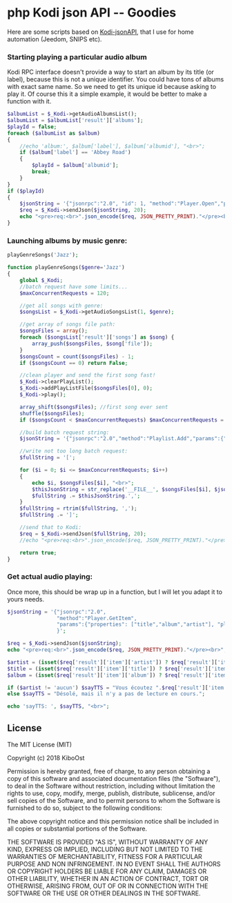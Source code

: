 
# php Kodi json API -- Goodies

Here are some scripts based on [Kodi-jsonAPI](https://github.com/KiboOst/php-Kodi-jsonAPI), that I use for home automation (Jeedom, SNIPS etc).

### Starting playing a particular audio album

Kodi RPC interface doesn't provide a way to start an album by its title (or label), because this is not a unique identifier. You could have tons of albums with exact same name. So we need to get its unique id because asking to play it.
Of course this it a simple example, it would be better to make a function with it.

```php
$albumList = $_Kodi->getAudioAlbumsList();
$albumList = $albumList['result']['albums'];
$playId = false;
foreach ($albumList as $album)
{
	//echo 'album:', $album['label'], $album['albumid'], "<br>";
	if ($album['label'] == 'Abbey Road')
	{
		$playId = $album['albumid'];
		break;
	}
}
if ($playId)
{
	$jsonString = '{"jsonrpc":"2.0", "id": 1, "method":"Player.Open","params":{"item": {"albumid": '.intval($playId).'}}}';
	$req = $_Kodi->sendJson($jsonString, 20);
	echo "<pre>req:<br>".json_encode($req, JSON_PRETTY_PRINT)."</pre><br>";
}
```



### Launching albums by music genre:

```php
playGenreSongs('Jazz');

function playGenreSongs($genre='Jazz')
{
	global $_Kodi;
	//batch request have some limits...
	$maxConcurrentRequests = 120;

	//get all songs with genre:
	$songsList = $_Kodi->getAudioSongsList(1, $genre);

	//get array of songs file path:
	$songsFiles = array();
	foreach ($songsList['result']['songs'] as $song) {
		array_push($songsFiles, $song['file']);
	}
	$songsCount = count($songsFiles) - 1;
	if ($songsCount == 0) return False;

	//clean player and send the first song fast!
	$_Kodi->clearPlayList();
	$_Kodi->addPlayListFile($songsFiles[0], 0);
	$_Kodi->play();

	array_shift($songsFiles); //first song ever sent
	shuffle($songsFiles);
	if ($songsCount < $maxConcurrentRequests) $maxConcurrentRequests = $songsCount;

	//build batch request string:
	$jsonString = '{"jsonrpc":"2.0","method":"Playlist.Add","params":{"playlistid":0,"item":{"file":"__FILE__"}}}';

	//write not too long batch request:
	$fullString = '[';

	for ($i = 0; $i <= $maxConcurrentRequests; $i++)
	{
		echo $i, $songsFiles[$i], "<br>";
		$thisJsonString = str_replace('__FILE__', $songsFiles[$i], $jsonString);
		$fullString .= $thisJsonString.',';
	}
	$fullString = rtrim($fullString, ',');
	$fullString .= ']';

	//send that to Kodi:
	$req = $_Kodi->sendJson($fullString, 20);
	//echo "<pre>req:<br>".json_encode($req, JSON_PRETTY_PRINT)."</pre><br>";

	return true;
}
```

### Get actual audio playing:
Once more, this should be wrap up in a function, but I will let you adapt it to yours needs.

```php
$jsonString = '{"jsonrpc":"2.0",
				"method":"Player.GetItem",
				"params":{"properties": ["title","album","artist"], "playerid": 0}
				}';

$req = $_Kodi->sendJson($jsonString);
echo "<pre>req:<br>".json_encode($req, JSON_PRETTY_PRINT)."</pre><br>";

$artist = (isset($req['result']['item']['artist']) ? $req['result']['item']['artist'] : 'aucun');
$title = (isset($req['result']['item']['title']) ? $req['result']['item']['title'] : 'aucun');
$album = (isset($req['result']['item']['album']) ? $req['result']['item']['album'] : 'aucun');

if ($artist != 'aucun') $sayTTS = "Vous écoutez ".$req['result']['item']['title'].", de ".$req['result']['item']['artist'][0];
else $sayTTS = "Désolé, mais il n'y a pas de lecture en cours.";

echo 'sayTTS: ', $sayTTS, "<br>";
```


## License

The MIT License (MIT)

Copyright (c) 2018 KiboOst

Permission is hereby granted, free of charge, to any person obtaining a copy of this software and associated documentation  files (the "Software"), to deal in the Software without restriction, including without limitation the rights to use, copy, modify, merge, publish, distribute, sublicense, and/or sell copies of the Software, and to permit persons to whom the Software is furnished to do so, subject to the following conditions:

The above copyright notice and this permission notice shall be included in all copies or substantial portions of the Software.

THE SOFTWARE IS PROVIDED "AS IS", WITHOUT WARRANTY OF ANY KIND, EXPRESS OR IMPLIED, INCLUDING BUT  NOT LIMITED TO THE WARRANTIES OF MERCHANTABILITY, FITNESS FOR A PARTICULAR PURPOSE AND NON  INFRINGEMENT. IN NO EVENT SHALL THE AUTHORS OR COPYRIGHT HOLDERS BE LIABLE FOR ANY CLAIM,  DAMAGES OR OTHER LIABILITY, WHETHER IN AN ACTION OF CONTRACT, TORT OR OTHERWISE, ARISING FROM,  OUT OF OR IN CONNECTION WITH THE SOFTWARE OR THE USE OR OTHER DEALINGS IN THE SOFTWARE.
